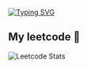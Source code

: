 <a href="https://git.io/typing-svg"><img src="https://readme-typing-svg.demolab.com?font=Fira+Code&weight=900&size=25&duration=4000&pause=2000&color=CCCCFF&background=CCCCFF00&vCenter=true&width=1000&separator=%3C&lines=System.out.println(%22Hello+World!%22);" alt="Typing SVG" /></a>

## My leetcode 🐾
![Leetcode Stats](https://leetcard.jacoblin.cool/procrastination_44?ext=heatmap&theme=light,unicorn)
